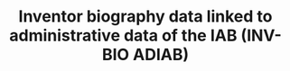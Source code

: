 ---
layout: default
contributors: Fabian Gaessler, M. Dorner, D. Harhoff, K. Hoisl and F. Poege
cost: free
description: 'We introduce the employer-employee inventor dataset INV-BIO ADIAB 1980-2014,
  which records complete biographies of more than 150,000 inventors in Germany between
  1980 and 2014. This dataset tracks each inventor’s employment status and inventive
  output over time with high precision.


  Linked at the person level, the INV-BIO ADIAB data comprise about 150,000 inventors
  in Germany with daily information on their employment careers drawn from IAB data
  sources and detailed patent track records for inventions registered at the European
  Patent Office or the German Patent and Trademark Office, respectively. All inventors
  recorded in the INV-BIO ADIAB data filed at least one patent with the European Patent
  Office between 1999 and 2011 and were identified in the administrative labor market
  data of the IAB as employees and disambiguated using a combination of record linkage
  and machine learning methods.'
doi: 10.5164/IAB.INV-BIO-ADIAB8014.de.en.v1
last_edit: Mon, 19 Jun 2023 16:35:52 GMT
location: https://fdz.iab.de/en/our-data-products/individual-and-household-data/inv-bio-adiab/
maintained_by: IAB FDZ
open_access: 'FALSE'
shortname: inv_bio
tags:
- patents
- biography
- inventors
- EPO
- Germany
timeframe: 1980-2014
title: Inventor biography data linked to administrative data of the IAB (INV-BIO ADIAB)
uuid: c379def9-ecaa-484b-8f8e-ed401eec70d3
versioning: 'FALSE'
---